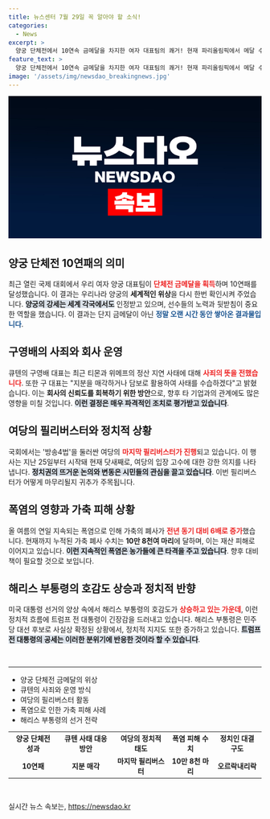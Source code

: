 ```yaml
---
title: 뉴스센터 7월 29일 꼭 알아야 할 소식!
categories:
  - News
excerpt: >
  양궁 단체전에서 10연속 금메달을 차지한 여자 대표팀의 쾌거! 현재 파리올림픽에서 메달 수확을 이어가고 있는 한국 선수단의 놀라운 성과를 확인해보세요!
feature_text: >
  양궁 단체전에서 10연속 금메달을 차지한 여자 대표팀의 쾌거! 현재 파리올림픽에서 메달 수확을 이어가고 있는 한국 선수단의 놀라운 성과를 확인해보세요!
image: '/assets/img/newsdao_breakingnews.jpg'
---
```


<p><img src="/assets/img/newsdao_breakingnews.jpg" alt="koreaapp 속보" /></p>

<h2 data-ke-size="size26">양궁 단체전 10연패의 의미</h2>

<p data-ke-size="size16">최근 열린 국제 대회에서 우리 여자 양궁 대표팀이 <b><span style="color: #ee2323;">단체전 금메달을 획득</span></b>하며 10연패를 달성했습니다. 이 결과는 우리나라 양궁의 <b>세계적인 위상</b>을 다시 한번 확인시켜 주었습니다. <b><span style="background-color: #21538527;">양궁의 강세는 세계 각국에서도</span></b> 인정받고 있으며, 선수들의 노력과 뒷받침이 중요한 역할을 했습니다. 이 결과는 단지 금메달이 아닌 <b><span style="color: #1a5490;">정말 오랜 시간 동안 쌓아온 결과물입니다</span></b>.</p>

<h2 data-ke-size="size26">구영배의 사죄와 회사 운영</h2>

<p data-ke-size="size16">큐텐의 구영배 대표는 최근 티몬과 위메프의 정산 지연 사태에 대해 <b><span style="color: #ee2323;">사죄의 뜻을 전했습니다</span></b>. 또한 구 대표는 "지분을 매각하거나 담보로 활용하여 사태를 수습하겠다"고 밝혔습니다. 이는 <b>회사의 신뢰도를 회복하기 위한 방안</b>으로, 향후 타 기업과의 관계에도 많은 영향을 미칠 것입니다. <b><span style="background-color: #21538527;">이런 결정은 매우 파격적인 조치로 평가받고 있습니다</span></b>.</p>

<h2 data-ke-size="size26">여당의 필리버스터와 정치적 상황</h2>

<p data-ke-size="size16">국회에서는 '방송4법'을 둘러싼 여당의 <b><span style="color: #ee2323;">마지막 필리버스터가 진행</span></b>되고 있습니다. 이 행사는 지난 25일부터 시작돼 현재 닷새째로, 여당의 입장 고수에 대한 강한 의지를 나타냅니다. <b><span style="background-color: #21538527;">정치권의 뜨거운 논의와 변동은 시민들의 관심을 끌고 있습니다</span></b>. 이번 필리버스터가 어떻게 마무리될지 귀추가 주목됩니다.</p>

<h2 data-ke-size="size26">폭염의 영향과 가축 피해 상황</h2>

<p data-ke-size="size16">올 여름의 연일 지속되는 폭염으로 인해 가축의 폐사가 <b><span style="color: #ee2323;">전년 동기 대비 6배로 증가</span></b>했습니다. 현재까지 누적된 가축 폐사 수치는 <b>10만 8천여 마리</b>에 달하며, 이는 재산 피해로 이어지고 있습니다. <b><span style="background-color: #21538527;">이런 지속적인 폭염은 농가들에 큰 타격을 주고 있습니다</span></b>. 향후 대비책이 필요할 것으로 보입니다.</p>

<h2 data-ke-size="size26">해리스 부통령의 호감도 상승과 정치적 반향</h2>

<p data-ke-size="size16">미국 대통령 선거의 양상 속에서 해리스 부통령의 호감도가 <b><span style="color: #ee2323;">상승하고 있는 가운데</span></b>, 이런 정치적 흐름에 트럼프 전 대통령이 긴장감을 드러내고 있습니다. 해리스 부통령은 민주당 대선 후보로 사실상 확정된 상황에서, 정치적 지지도 또한 증가하고 있습니다. <b><span style="background-color: #21538527;">트럼프 전 대통령의 공세는 이러한 분위기에 반응한 것이라 할 수 있습니다</span></b>.</p>

<p data-ke-size="size16">&nbsp;</p>

<hr/>

<ul>
  <li>양궁 단체전 금메달의 위상</li>
  <li>큐텐의 사죄와 운영 방식</li>
  <li>여당의 필리버스터 활동</li>
  <li>폭염으로 인한 가축 피해 사례</li>
  <li>해리스 부통령의 선거 전략</li>
</ul>

<table>
  <tr>
    <td style="text-align: center; height: 17px;"><b>양궁 단체전 성과</b></td>
    <td style="text-align: center; height: 17px;"><b>큐텐 사태 대응 방안</b></td>
    <td style="text-align: center; height: 17px;"><b>여당의 정치적 태도</b></td>
    <td style="text-align: center; height: 17px;"><b>폭염 피해 수치</b></td>
    <td style="text-align: center; height: 17px;"><b>정치인 대결 구도</b></td>
  </tr>
  <tr>
    <td style="text-align: center; height: 17px;"><b>10연패</b></td>
    <td style="text-align: center; height: 17px;"><b>지분 매각</b></td>
    <td style="text-align: center; height: 17px;"><b>마지막 필리버스터</b></td>
    <td style="text-align: center; height: 17px;"><b>10만 8천 마리</b></td>
    <td style="text-align: center; height: 17px;"><b>오르락내리락</b></td>
  </tr>
</table> 

<p data-ke-size="size16">&nbsp;</p>
실시간 뉴스 속보는, <a href="https://newsdao.kr" rel="dofollow">https://newsdao.kr</a>


